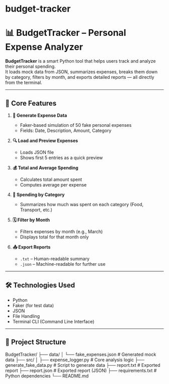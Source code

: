 # budget-tracker
# 📊 BudgetTracker – Personal Expense Analyzer

**BudgetTracker** is a smart Python tool that helps users track and analyze their personal spending.  
It loads mock data from JSON, summarizes expenses, breaks them down by category, filters by month, and exports detailed reports — all directly from the terminal.

---

## 🧠 Core Features

1. **🧾 Generate Expense Data**  
   - Faker-based simulation of 50 fake personal expenses  
   - Fields: Date, Description, Amount, Category

2. **🔍 Load and Preview Expenses**  
   - Loads JSON file  
   - Shows first 5 entries as a quick preview

3. **💰 Total and Average Spending**  
   - Calculates total amount spent  
   - Computes average per expense

4. **📂 Spending by Category**  
   - Summarizes how much was spent on each category (Food, Transport, etc.)

5. **🗓️ Filter by Month**  
   - Filters expenses by month (e.g., March)  
   - Displays total for that month only

6. **📤 Export Reports**  
   - `.txt` – Human-readable summary  
   - `.json` – Machine-readable for further use

---

## 🛠️ Technologies Used

- Python 
- Faker (for test data)  
- JSON  
- File Handling  
- Terminal CLI (Command Line Interface)

---

## 📁 Project Structure

BudgetTracker/
├── data/
│   └── fake_expenses.json       # Generated mock data
├── src/
│   ├── expense_logger.py        # Core analysis logic
├── generate_fake_data.py        # Script to generate data
├── report.txt                   # Exported report
├── report.json                  # Exported report (JSON)
├── requirements.txt             # Python dependencies
└── README.md
